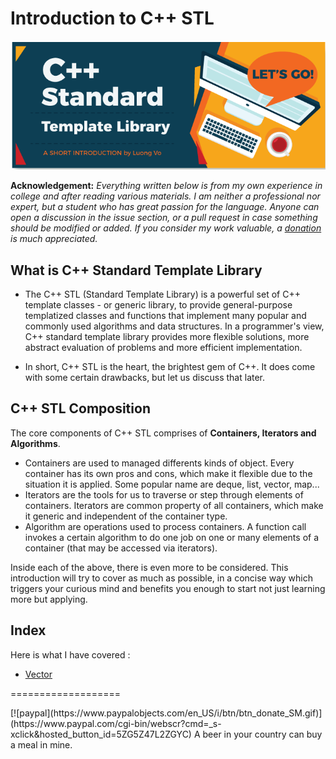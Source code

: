 # Introduction to C++ STL
  
  
![](images/FirstFile.png)  
  

**Acknowledgement:** *Everything written below is from my own experience in college and after reading various materials. I am neither a professional nor expert, but a student who has great passion for the language. Anyone can open a discussion in the issue section, or a pull request in case something should be modified or added. If you consider my work valuable, a [donation](#donation) is much appreciated.*  

## What is C++ Standard Template Library 

* The C++ STL (Standard Template Library) is a powerful set of C++ template classes - or generic library, to provide general-purpose templatized classes and functions that implement many popular and commonly used algorithms and data structures. In a programmer's view, C++ standard template library provides more flexible solutions, more abstract evaluation of problems and more efficient implementation.   

* In short, C++ STL is the heart, the brightest gem of C++. It does come with some certain drawbacks, but let us discuss that later.

## C++ STL Composition

The core components of C++ STL comprises of **Containers, Iterators and Algorithms**.  

* Containers are used to managed differents kinds of object. Every container has its own pros and cons, which make it flexible due to the situation it is applied. Some popular name are deque, list, vector, map...
* Iterators are the tools for us to traverse or step through elements of containers. Iterators are common property of all containers, which make it generic and independent of the container type.
* Algorithm are operations used to process containers. A function call invokes a certain algorithm to do one job on one or many elements of a container (that may be accessed via iterators).  

Inside each of the above, there is even more to be considered. This introduction will try to cover as much as possible, in a concise way which triggers your curious mind and benefits you enough to start not just learning more but applying.  

## Index
Here is what I have covered : 
* [Vector](vector.md)


===================

<div id='donation'/>
[![paypal](https://www.paypalobjects.com/en_US/i/btn/btn_donate_SM.gif)](https://www.paypal.com/cgi-bin/webscr?cmd=_s-xclick&hosted_button_id=5ZG5Z47L2ZGYC)
A beer in your country can buy a meal in mine. 

